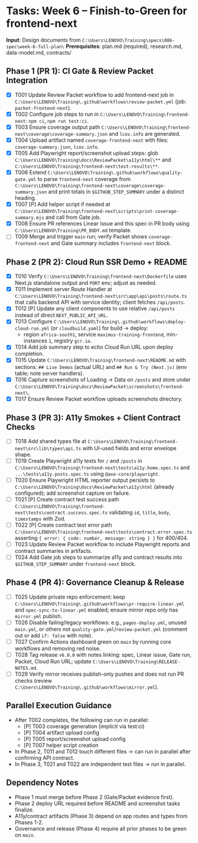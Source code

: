 # Tasks: Week 6 – Finish-to-Green for frontend-next

**Input**: Design documents from `C:\Users\LENOVO\Training\specs\006-spec\week-6-full-plan\`
**Prerequisites**: plan.md (required), research.md, data-model.md, contracts/

## Phase 1 (PR 1): CI Gate & Review Packet Integration

- [X] T001 Update Review Packet workflow to add frontend-next job in `C:\Users\LENOVO\Training\.github\workflows\review-packet.yml` (job: `packet-frontend-next`).
- [X] T002 Configure job steps to run in `C:\Users\LENOVO\Training\frontend-next`: `npm ci`, `npm run test:ci`.
- [X] T003 Ensure coverage output path `C:\Users\LENOVO\Training\frontend-next\coverage\coverage-summary.json` and `lcov.info` are generated.
- [X] T004 Upload artifact named `coverage-frontend-next` with files: `coverage-summary.json`, `lcov.info`.
- [X] T005 Add Playwright report/screenshot upload steps: glob `C:\Users\LENOVO\Training\docs\ReviewPacket\a11y\html\**` and `C:\Users\LENOVO\Training\frontend-next\test-results\**`.
- [X] T006 Extend `C:\Users\LENOVO\Training\.github\workflows\quality-gate.yml` to parse `frontend-next` coverage from `C:\Users\LENOVO\Training\frontend-next\coverage\coverage-summary.json` and print totals in `$GITHUB_STEP_SUMMARY` under a distinct heading.
- [X] T007 [P] Add helper script if needed at `C:\Users\LENOVO\Training\frontend-next\scripts\print-coverage-summary.mjs` and call from Gate job.
- [X] T008 Ensure PR references Linear issue and this spec in PR body using `C:\Users\LENOVO\Training\PR_BODY.md` template.
- [ ] T009 Merge and trigger `main` run; verify Packet shows `coverage-frontend-next` and Gate summary includes `frontend-next` block.

## Phase 2 (PR 2): Cloud Run SSR Demo + README

 - [X] T010 Verify `C:\Users\LENOVO\Training\frontend-next\Dockerfile` uses Next.js standalone output and `PORT` env; adjust as needed.
- [X] T011 Implement server Route Handler at `C:\Users\LENOVO\Training\frontend-next\src\app\api\posts\route.ts` that calls backend API with service identity; client fetches `/api/posts`.
- [X] T012 [P] Update any client components to use relative `/api/posts` instead of direct `NEXT_PUBLIC_API_URL`.
- [X] T013 Configure `C:\Users\LENOVO\Training\.github\workflows\deploy-cloud-run.yml` (or `cloudbuild.yaml`) for build → deploy:
  - region `africa-south1`, service `maximus-training-frontend`, min-instances `1`, registry `gcr.io`.
- [X] T014 Add job summary step to echo Cloud Run URL upon deploy completion.
- [X] T015 Update `C:\Users\LENOVO\Training\frontend-next\README.md` with sections: `## Live Demos` (actual URL) and `## Run & Try (Next.js)` (env table; note server handlers).
- [X] T016 Capture screenshots of Loading → Data on `/posts` and store under `C:\Users\LENOVO\Training\docs\ReviewPacket\screenshots\frontend-next\`.
- [X] T017 Ensure Review Packet workflow uploads screenshots directory.

## Phase 3 (PR 3): A11y Smokes + Client Contract Checks

- [ ] T018 Add shared types file at `C:\Users\LENOVO\Training\frontend-next\src\lib\types\api.ts` with UI-used fields and error envelope shape.
- [ ] T019 Create Playwright a11y tests for `/` and `/posts` in `C:\Users\LENOVO\Training\frontend-next\tests\a11y.home.spec.ts` and `...\tests\a11y.posts.spec.ts` using `@axe-core/playwright`.
- [ ] T020 Ensure Playwright HTML reporter output persists to `C:\Users\LENOVO\Training\docs\ReviewPacket\a11y\html` (already configured); add screenshot capture on failure.
- [ ] T021 [P] Create contract test success path `C:\Users\LENOVO\Training\frontend-next\tests\contract.success.spec.ts` validating `id`, `title`, `body`, `timestamps` with Zod.
- [ ] T022 [P] Create contract test error path `C:\Users\LENOVO\Training\frontend-next\tests\contract.error.spec.ts` asserting `{ error: { code: number, message: string } }` for 400/404.
- [ ] T023 Update Review Packet workflow to include Playwright reports and contract summaries in artifacts.
- [ ] T024 Add Gate job steps to summarize a11y and contract results into `$GITHUB_STEP_SUMMARY` under `frontend-next` block.

## Phase 4 (PR 4): Governance Cleanup & Release

- [ ] T025 Update private repo enforcement: keep `C:\Users\LENOVO\Training\.github\workflows\pr-require-linear.yml` and `spec-sync-to-linear.yml` enabled; ensure mirror repo only has `mirror.yml` publish.
- [ ] T026 Disable failing/legacy workflows: e.g., `pages-deploy.yml`, unused `main.yml`, or others not `quality-gate.yml`/`review-packet.yml` (comment out or add `if: false` with note).
- [ ] T027 Confirm Actions dashboard green on `main` by running core workflows and removing red noise.
- [ ] T028 Tag release `v6.0.0` with notes linking: spec, Linear issue, Gate run, Packet, Cloud Run URL; update `C:\Users\LENOVO\Training\RELEASE-NOTES.md`.
- [ ] T029 Verify mirror receives publish-only pushes and does not run PR checks (review `C:\Users\LENOVO\Training\.github\workflows\mirror.yml`).

## Parallel Execution Guidance

- After T002 completes, the following can run in parallel:
  - [P] T003 coverage generation (implicit via test:ci)
  - [P] T004 artifact upload config
  - [P] T005 report/screenshot upload config
  - [P] T007 helper script creation
- In Phase 2, T011 and T012 touch different files → can run in parallel after confirming API contract.
- In Phase 3, T021 and T022 are independent test files → run in parallel.

## Dependency Notes

- Phase 1 must merge before Phase 2 (Gate/Packet evidence first). 
- Phase 2 deploy URL required before README and screenshot tasks finalize.
- A11y/contract artifacts (Phase 3) depend on app routes and types from Phases 1-2.
- Governance and release (Phase 4) require all prior phases to be green on `main`.


